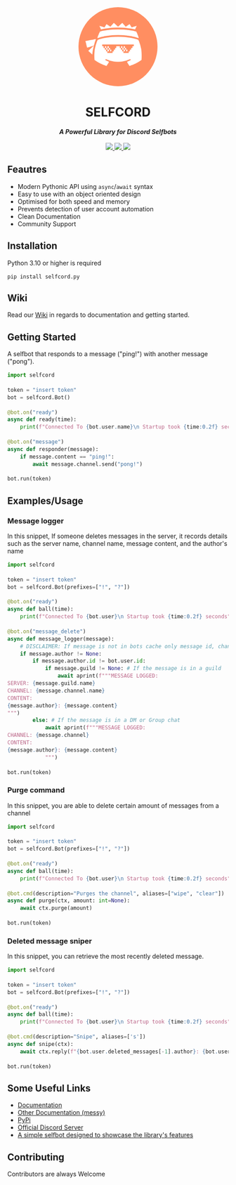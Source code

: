 <div align="center">
<img src="./logo.png" widht="180" height="180" style="border-radius: 100%;">
<h1 align="center">SELFCORD</h1>
<strong><i>A Powerful Library for Discord Selfbots</i></strong>
<br>
<br>
<a href="https://www.python.org/">
<img src="https://img.shields.io/badge/MADE%20WITH-PYTHON-red?logoColor=red&logo=Python&style=for-the-badge">
</a>
<a href="https://pypi.org/project/selfcord/">
<img src="https://img.shields.io/badge/version-0.1.5-blue?logo=adguard&style=for-the-badge">
</a>
<a href="https://github.com/Shell1010/Selfcord/wiki">
<img src="https://img.shields.io/badge/documentation-green?logo=gitbook&style=for-the-badge">
</a>
</div>

## Feautres

 - Modern Pythonic API using `async`/`await` syntax
 - Easy to use with an object oriented design
 - Optimised for both speed and memory
 - Prevents detection of user account automation
 - Clean Documentation
 - Community Support

## Installation
Python 3.10 or higher is required
```
pip install selfcord.py
```

## Wiki

Read our [Wiki](https://github.com/Shell1010/Selfcord/wiki) in regards to documentation and getting started.

## Getting Started
A selfbot that responds to a message ("ping!") with another message ("pong").
```py
import selfcord

token = "insert token"
bot = selfcord.Bot()

@bot.on("ready")
async def ready(time):
    print(f"Connected To {bot.user.name}\n Startup took {time:0.2f} seconds")

@bot.on("message")
async def responder(message):
    if message.content == "ping!":
        await message.channel.send("pong!")

bot.run(token)
```
## Examples/Usage
### Message logger
In this snippet, If someone deletes messages in the server, it records details such as the server name, channel name, message content, and the author's name
```python
import selfcord

token = "insert token"
bot = selfcord.Bot(prefixes=["!", "?"])

@bot.on("ready")
async def ball(time):
    print(f"Connected To {bot.user}\n Startup took {time:0.2f} seconds")

@bot.on("message_delete")
async def message_logger(message):
    # DISCLAIMER: If message is not in bots cache only message id, channel id and guild id will be present
    if message.author != None:
        if message.author.id != bot.user.id:
            if message.guild != None: # If the message is in a guild
                await aprint(f"""MESSAGE LOGGED:
SERVER: {message.guild.name}
CHANNEL: {message.channel.name}
CONTENT:
{message.author}: {message.content}
""")
        else: # If the message is in a DM or Group chat
            await aprint(f"""MESSAGE LOGGED:
CHANNEL: {message.channel}
CONTENT:
{message.author}: {message.content}
            """)

bot.run(token)
```
### Purge command
In this snippet, you are able to delete certain amount of messages from a channel
```python
import selfcord

token = "insert token"
bot = selfcord.Bot(prefixes=["!", "?"])

@bot.on("ready")
async def ball(time):
    print(f"Connected To {bot.user}\n Startup took {time:0.2f} seconds")

@bot.cmd(description="Purges the channel", aliases=["wipe", "clear"])
async def purge(ctx, amount: int=None):
    await ctx.purge(amount)

bot.run(token)
```

### Deleted message sniper
In this snippet, you can retrieve the most recently deleted message.
```python
import selfcord

token = "insert token"
bot = selfcord.Bot(prefixes=["!", "?"])

@bot.on("ready")
async def ball(time):
    print(f"Connected To {bot.user}\n Startup took {time:0.2f} seconds")

@bot.cmd(description="Snipe", aliases=['s'])
async def snipe(ctx):
    await ctx.reply(f"{bot.user.deleted_messages[-1].author}: {bot.user.deleted_messages[-1]}")

bot.run(token)
```
## Some Useful Links
- [Documentation](https://github.com/Shell1010/Selfcord/wiki)
- [Other Documentation (messy)](https://github.com/Shell1010/Selfcord/tree/main/docs)
- [PyPi](https://pypi.org/project/selfcord/)
- [Official Discord Server](https://discord.gg/FCFnnBGzkg)
- [A simple selfbot designed to showcase the library's features](https://github.com/Shell1010/Aeterna-Selfbot)

## Contributing
Contributors are always Welcome
